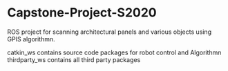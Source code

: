 # Capstone-Project-S2020
ROS project for scanning architectural panels and various objects using GPIS algorithmn. 

catkin_ws contains source code packages for robot control and Algorithmn
thirdparty_ws contains all third party packages
